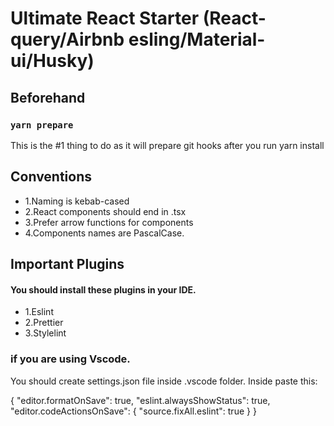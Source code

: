 # Ultimate React Starter (React-query/Airbnb esling/Material-ui/Husky)


## Beforehand

### `yarn prepare`
This is the #1 thing to do as it will prepare git hooks after you run yarn install


## Conventions
- 1.Naming is kebab-cased
- 2.React components should end in .tsx
- 3.Prefer arrow functions for components 
- 4.Components names are PascalCase.


## Important Plugins 

#### You should install these plugins in your IDE.

- 1.Eslint
- 2.Prettier
- 3.Stylelint

### if you are using Vscode.

You should create settings.json file inside .vscode folder.
Inside paste this:

{
    "editor.formatOnSave": true,
    "eslint.alwaysShowStatus": true,
    "editor.codeActionsOnSave": {
        "source.fixAll.eslint": true
    }
}






